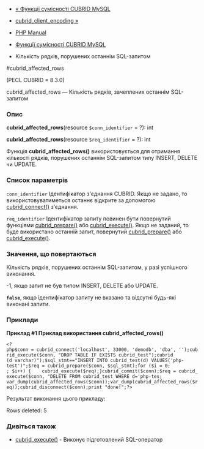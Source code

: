 - [« Функції сумісності CUBRID MySQL](cubridmysql.cubrid.md)
- [cubrid_client_encoding »](function.cubrid-client-encoding.md)

- [PHP Manual](index.md)
- [Функції сумісності CUBRID MySQL](cubridmysql.cubrid.md)
- Кількість рядків, порушених останнім SQL-запитом

#cubrid_affected_rows

(PECL CUBRID = 8.3.0)

cubrid_affected_rows — Кількість рядків, зачеплених останнім
SQL-запитом

### Опис

**cubrid_affected_rows**(resource `$conn_identifier` = ?): int

**cubrid_affected_rows**(resource `$req_identifier` = ?): int

Функція **cubrid_affected_rows()** використовується для отримання кількості
рядків, порушених останнім SQL-запитом типу INSERT, DELETE чи UPDATE.

### Список параметрів

`conn_identifier`
Ідентифікатор з'єднання CUBRID. Якщо не задано, то використовуватиметься
останнє відкрите за допомогою
[cubrid_connect()](function.cubrid-connect.md) з'єднання.

`req_identifier`
Ідентифікатор запиту повинен бути повернутий функціями
[cubrid_prepare()](function.cubrid-prepare.md) або
[cubrid_execute()](function.cubrid-execute.md). Якщо не заданий, то
буде використано останній запит, повернутий
[cubrid_prepare()](function.cubrid-prepare.md) або
[cubrid_execute()](function.cubrid-execute.md).

### Значення, що повертаються

Кількість рядків, порушених останнім SQL-запитом, у разі успішного
виконання.

-1, якщо запит не був типом INSERT, DELETE або UPDATE.

**`false`**, якщо ідентифікатор запиту не вказано та відсутні
будь-які виконані запити.

### Приклади

**Приклад #1 Приклад використання **cubrid_affected_rows()****

` <?php$conn = cubrid_connect('localhost', 33000, 'demodb', 'dba', '');cubrid_execute($conn, "DROP TABLE IF EXISTS cubrid_test");cubrid (d varchar)");$sql_stmt=="INSERT INTO cubrid_test(d) VALUES('php-test')";$req = cubrid_prepare($conn, $sql_stmt);for ($i = 0; ; $i++) {    cubrid_execute($req);}cubrid_commit($conn);$req = cubrid_execute($conn, "DELETE FROM cubrid_test WHERE d='php-tes; var_dump(cubrid_affected_rows($conn));var_dump(cubrid_affected_rows($req));cubrid_disconnect($conn);print "done!";?> `

Результат виконання цього прикладу:

Rows deleted: 5

### Дивіться також

- [cubrid_execute()](function.cubrid-execute.md) - Виконує
підготовлений SQL-оператор
